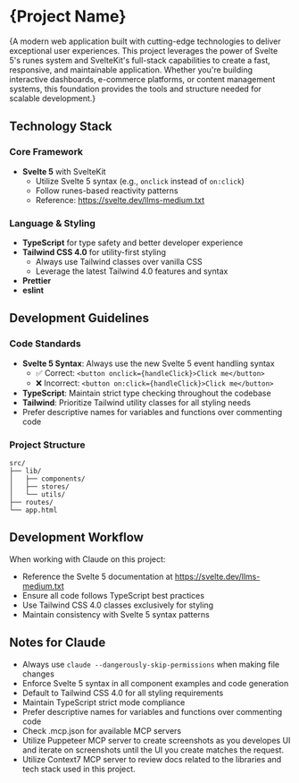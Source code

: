 # {Project Name}

{A modern web application built with cutting-edge technologies to deliver exceptional user experiences. This project leverages the power of Svelte 5's runes system and SvelteKit's full-stack capabilities to create a fast, responsive, and maintainable application. Whether you're building interactive dashboards, e-commerce platforms, or content management systems, this foundation provides the tools and structure needed for scalable development.}

## Technology Stack

### Core Framework
- **Svelte 5** with SvelteKit
  - Utilize Svelte 5 syntax (e.g., `onclick` instead of `on:click`)
  - Follow runes-based reactivity patterns
  - Reference: https://svelte.dev/llms-medium.txt

### Language & Styling
- **TypeScript** for type safety and better developer experience
- **Tailwind CSS 4.0** for utility-first styling
  - Always use Tailwind classes over vanilla CSS
  - Leverage the latest Tailwind 4.0 features and syntax
- **Prettier**
- **eslint**

## Development Guidelines

### Code Standards
- **Svelte 5 Syntax**: Always use the new Svelte 5 event handling syntax
  - ✅ Correct: `<button onclick={handleClick}>Click me</button>`
  - ❌ Incorrect: `<button on:click={handleClick}>Click me</button>`
- **TypeScript**: Maintain strict type checking throughout the codebase
- **Tailwind**: Prioritize Tailwind utility classes for all styling needs
- Prefer descriptive names for variables and functions over commenting code

### Project Structure
```
src/
├── lib/
│   ├── components/
│   ├── stores/
│   └── utils/
├── routes/
└── app.html
```

## Development Workflow

When working with Claude on this project:
- Reference the Svelte 5 documentation at https://svelte.dev/llms-medium.txt
- Ensure all code follows TypeScript best practices
- Use Tailwind CSS 4.0 classes exclusively for styling
- Maintain consistency with Svelte 5 syntax patterns

## Notes for Claude

- Always use `claude --dangerously-skip-permissions` when making file changes
- Enforce Svelte 5 syntax in all component examples and code generation
- Default to Tailwind CSS 4.0 for all styling requirements
- Maintain TypeScript strict mode compliance
- Prefer descriptive names for variables and functions over commenting code
- Check .mcp.json for available MCP servers
- Utilize Puppeteer MCP server to create screenshots as you developes UI and iterate on screenshots until the UI you create matches the request.
- Utilize Context7 MCP server to review docs related to the libraries and tech stack used in this project.